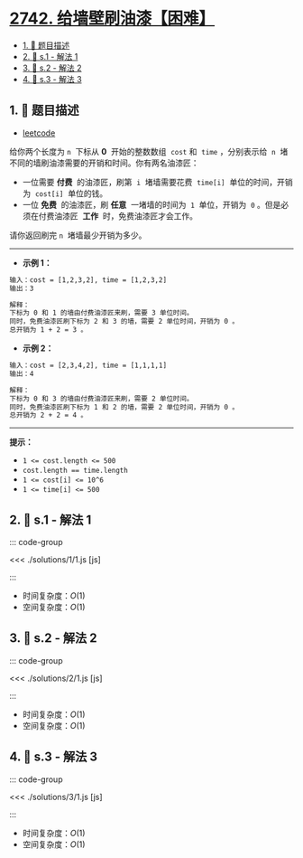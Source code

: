 # [2742. 给墙壁刷油漆【困难】](https://github.com/tnotesjs/TNotes.leetcode/tree/main/notes/2742.%20%E7%BB%99%E5%A2%99%E5%A3%81%E5%88%B7%E6%B2%B9%E6%BC%86%E3%80%90%E5%9B%B0%E9%9A%BE%E3%80%91)

<!-- region:toc -->

- [1. 📝 题目描述](#1--题目描述)
- [2. 🎯 s.1 - 解法 1](#2--s1---解法-1)
- [3. 🎯 s.2 - 解法 2](#3--s2---解法-2)
- [4. 🎯 s.3 - 解法 3](#4--s3---解法-3)

<!-- endregion:toc -->

## 1. 📝 题目描述

- [leetcode](https://leetcode.cn/problems/painting-the-walls/)

给你两个长度为 `n`  下标从 **0**  开始的整数数组  `cost` 和  `time` ，分别表示给  `n`  堵不同的墙刷油漆需要的开销和时间。你有两名油漆匠：

- 一位需要 **付费**  的油漆匠，刷第  `i`  堵墙需要花费  `time[i]`  单位的时间，开销为  `cost[i]`  单位的钱。
- 一位 **免费**  的油漆匠，刷 **任意**  一堵墙的时间为  `1`  单位，开销为  `0` 。但是必须在付费油漆匠  **工作**  时，免费油漆匠才会工作。

请你返回刷完 `n`  堵墙最少开销为多少。

---

- **示例 1：**

```txt
输入：cost = [1,2,3,2], time = [1,2,3,2]
输出：3

解释：
下标为 0 和 1 的墙由付费油漆匠来刷，需要 3 单位时间。
同时，免费油漆匠刷下标为 2 和 3 的墙，需要 2 单位时间，开销为 0 。
总开销为 1 + 2 = 3 。
```

- **示例 2：**

```txt
输入：cost = [2,3,4,2], time = [1,1,1,1]
输出：4

解释：
下标为 0 和 3 的墙由付费油漆匠来刷，需要 2 单位时间。
同时，免费油漆匠刷下标为 1 和 2 的墙，需要 2 单位时间，开销为 0 。
总开销为 2 + 2 = 4 。
```

---

**提示：**

- `1 <= cost.length <= 500`
- `cost.length == time.length`
- `1 <= cost[i] <= 10^6`
- `1 <= time[i] <= 500`

## 2. 🎯 s.1 - 解法 1

::: code-group

<<< ./solutions/1/1.js [js]

:::

- 时间复杂度：$O(1)$
- 空间复杂度：$O(1)$

## 3. 🎯 s.2 - 解法 2

::: code-group

<<< ./solutions/2/1.js [js]

:::

- 时间复杂度：$O(1)$
- 空间复杂度：$O(1)$

## 4. 🎯 s.3 - 解法 3

::: code-group

<<< ./solutions/3/1.js [js]

:::

- 时间复杂度：$O(1)$
- 空间复杂度：$O(1)$
